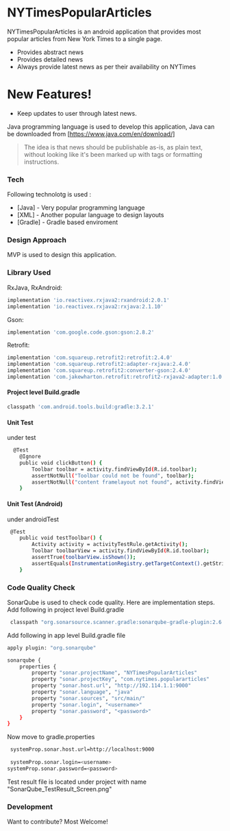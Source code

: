 # NYTimesPopularArticles

NYTimesPopularArticles is an android application that provides most popular articles from New York Times to a single page.

  - Provides abstract news
  - Provides detailed news
  - Always provide latest news as per their availability on NYTimes

# New Features!

  - Keep updates to user through latest news.


Java programming language is used to develop this application, Java can be downloaded from [https://www.java.com/en/download/]

> The idea is that news should be
> publishable as-is, as plain text, without
> looking like it's been marked up with tags
> or formatting instructions.

### Tech

Following technolotg is used :

* [Java] - Very popular programming language
* [XML] - Another popular language to design layouts
* [Gradle] - Gradle based enviroment

### Design Approach

MVP is used to design this application.

### Library Used
RxJava, RxAndroid:
```sh
implementation 'io.reactivex.rxjava2:rxandroid:2.0.1'
implementation 'io.reactivex.rxjava2:rxjava:2.1.10'
```
Gson:
```sh
implementation 'com.google.code.gson:gson:2.8.2'
```
Retrofit:
```sh
implementation 'com.squareup.retrofit2:retrofit:2.4.0'
implementation 'com.squareup.retrofit2:adapter-rxjava:2.4.0'
implementation 'com.squareup.retrofit2:converter-gson:2.4.0'
implementation 'com.jakewharton.retrofit:retrofit2-rxjava2-adapter:1.0.0'
```
#### Project level Build.gradle
```sh
classpath 'com.android.tools.build:gradle:3.2.1'
```
#### Unit Test
under test
```sh
  @Test
    @Ignore
    public void clickButton() {
        Toolbar toolbar = activity.findViewById(R.id.toolbar);
        assertNotNull("Toolbar could not be found", toolbar);
        assertNotNull("content framelayout not found", activity.findViewById(R.id.container));
    }
```
#### Unit Test (Android)
under androidTest
```sh
 @Test
    public void testToolbar() {
        Activity activity = activityTestRule.getActivity();
        Toolbar toolbarView = activity.findViewById(R.id.toolbar);
        assertTrue(toolbarView.isShown());
        assertEquals(InstrumentationRegistry.getTargetContext().getString(R.string.popular_articles), toolbarView.getTitle());
    }
```

### Code Quality Check
SonarQube is used to check code quality. Here are implementation steps.
Add following in project level Build.gradle
```sh
 classpath "org.sonarsource.scanner.gradle:sonarqube-gradle-plugin:2.6.1"
```
Add following in app level Build.gradle file
```sh
apply plugin: "org.sonarqube"

sonarqube {
    properties {
        property "sonar.projectName", "NYTimesPopularArticles"
        property "sonar.projectKey", "com.nytimes.populararticles"
        property "sonar.host.url", "http://192.114.1.1:9000"
        property "sonar.language", "java"
        property "sonar.sources", "src/main/"
        property "sonar.login", "<username>"
        property "sonar.password", "<password>"
    }
}
```
Now move to gradle.properties
```sh
 systemProp.sonar.host.url=http://localhost:9000
 
 systemProp.sonar.login=<username>
systemProp.sonar.password=<password>
```
Test result file is located under project with name "SonarQube_TestResult_Screen.png"

### Development
Want to contribute? Most Welcome!
